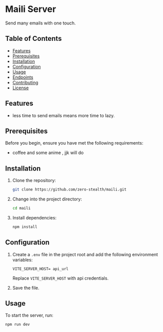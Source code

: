# Maili Server

Send many emails with one touch.

## Table of Contents
- [Features](#features)
- [Prerequisites](#prerequisites)
- [Installation](#installation)
- [Configuration](#configuration)
- [Usage](#usage)
- [Endpoints](#endpoints)
- [Contributing](#contributing)
- [License](#license)

## Features

- less time to send emails means more time to lazy.

## Prerequisites

Before you begin, ensure you have met the following requirements:

- coffee and some anime , jjk will do

## Installation

1. Clone the repository:

    ```bash
    git clone https://github.com/zero-stealth/maili.git
    ```

2. Change into the project directory:

    ```bash
    cd maili
    ```

3. Install dependencies:

    ```bash
    npm install
    ```

## Configuration

1. Create a `.env` file in the project root and add the following environment variables:

    ```env
    VITE_SERVER_HOST= api_url
    ```

    Replace `VITE_SERVER_HOST` with api credentials.

2. Save the file.

## Usage

To start the server, run:

```bash
npm run dev
